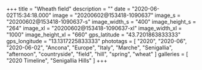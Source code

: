 +++
title = "Wheath field"
description = ""
date = "2020-06-02T15:34:18.000"
image = "20200602@153418-1090637"
image_s = "20200602@153418-1090637-s"
image_width_s = "400"
image_height_s = "264"
image_xl = "20200602@153418-1090637-xl"
image_width_xl = "1000"
image_height_xl = "660"
gps_latitude = "43.7201863833333"
gps_longitude = "13.1317225833333"
phototags = [ "2020", "2020-06", "2020-06-02", "Ancona", "Europe", "Italy", "Marche", "Senigallia", "afternoon", "countryside", "field", "hill", "spring", "wheat" ]
galleries = [ "2020 Timeline", "Senigallia Hills" ]
+++
